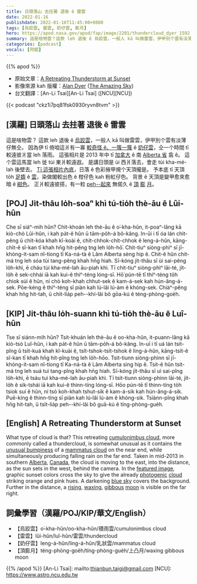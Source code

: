 ```yaml
---
title: 日頭落山 去拄著 退後 ê 雷雲
date: 2022-01-16
publishdate: 2022-01-16T11:45:00+0800
tags: [烏跤雲, 雷雲, 奶仔雲, 膨月]
hero: https://apod.nasa.gov/apod/fap/image/2201/thundercloud_dyer_1592.jpg
summary: 這是啥物雲？這款 leh 退後 ê 烏跤雲，一般人 kā 叫做雷雲，伊甲別个雲有淡薄仔無仝。
categories: [podcast]
vocals: [阿錕]
---
```


{{% apod %}}

- 原始文章：[A Retreating Thunderstorm at Sunset](https://apod.nasa.gov/apod/ap220116.html)
- 影像來源 kah 版權：[Alan Dyer](https://amazingsky.net/about/) ([The Amazing Sky](https://amazingsky.net/))
- 台文翻譯：[An-Li Tsai][An-Li Tsai] ([NCU][NCU])

{{< podcast "ckz1i7pq81fsk0930ryvn8tvm" >}}

## [漢羅] 日頭落山 去拄著 退後 ê 雷雲
這是啥物雲？
這款 leh 退後 ê [烏跤雲][cumulonimbus cloud]，一般人 kā 叫做雷雲，伊甲別个雲有淡薄仔無仝。
因為伊 tī 倚咱這爿有一寡 [較奇怪 ê、一簇一簇][unusual bumpiness t] ê [奶仔雲][mammatus cloud]，仝一个時間 tī 較遠彼爿當 leh 落雨。
這張相片是 2013 年中 tī [加拿大][Canada] ê 南 [Alberta 省][Alberta] 翕 ê。
這个雲這馬當 leh 徙 tùi 東爿較遠遐。
是講日頭是 ùi 西爿落去，會走 tùi kha-mé-lah 後壁去。
[Tī 這張相片內底][featured image]，日落 ê 色彩掖甲規个天頂攏是。
予本底 tī 天頂 to̍h [足媠][photogenic] ê [雲][cloud]，染做閣較出色 ê 柑仔色 kah 粉紅仔色。
背景 ê 天頂是變甲愈來愈暗 ê [紺色][blue sky]。
正爿較遠彼搭，有一粒 [peh--起來][rising] 無偌久 ê [頂][waxing] [膨][gibbous] [月][moon]。

## [POJ] Ji̍t-thâu lo̍h-soaⁿ khì tú-tio̍h thè-āu ê Lûi-hûn
Che sī siáⁿ-mih hûn?
Chit-khoán leh thè-āu ê o͘-kha-hûn, it-poaⁿ-lâng kā kiò-chò Lûi-hûn, i kah pa̍t-ê hûn ū tām-po̍h-á bô-kâng.
In-ūi i tī óa lán chit-pêng ū chi̍t-kóa khah kî-koài ê, chi̍t-chhok-chi̍t-chhok ê leng-á-hûn, kāng-chi̍t-ê sî-kan tī khah hn̄g hit-pêng tng leh lo̍h-hō͘.
Chit-tiuⁿ siòng-phìⁿ sī jī-khòng-it-sam nî-tiong tī Ka-ná-tà ê Lâm Alberta sèng hip ê.
Chit-ê hûn chit-má tng leh sóa tùi tang-pêng khah hn̄g hiah.
Sī-kóng ji̍t-thâu sī ùi sai-pêng lo̍h-khì, ē cháu tùi kha-mé-lah āu-piah khì.
Tī chit-tiuⁿ siòng-phìⁿ lāi-té, ji̍t-lo̍h ê sek-chhái iā kah kui-ê thiⁿ-téng lóng-sī.
Hō͘ pún-tē tī thiⁿ-téng to̍h chiok súi ê hûn, ní chò koh-khah chhut-sek ê kam-á-sek kah hún-âng-á-sek.
Pōe-kéng ê thiⁿ-téng sī piàn kah lú-lâi lú-àm ê khóng-sek.
Chiàⁿ-pêng khah hn̄g hit-tah, ū chi̍t-lia̍p peh--khí-lâi bô gōa-kú ê téng-phòng-goe̍h.


## [KIP] Ji̍t-thâu lo̍h-suann khì tú-tio̍h thè-āu ê Luî-hûn
Tse sī siánn-mih hûn?
Tsit-khuán leh thè-āu ê oo-kha-hûn, it-puann-lâng kā kiò-tsò Luî-hûn, i kah pa̍t-ê hûn ū tām-po̍h-á bô-kâng.
In-uī i tī uá lán tsit-pîng ū tsi̍t-kuá khah kî-kuài ê, tsi̍t-tshok-tsi̍t-tshok ê ling-á-hûn, kāng-tsi̍t-ê sî-kan tī khah hn̄g hit-pîng tng leh lo̍h-hōo.
Tsit-tiunn siòng-phìnn sī jī-khòng-it-sam nî-tiong tī Ka-ná-tà ê Lâm Alberta sìng hip ê.
Tsit-ê hûn tsit-má tng leh suá tuì tang-pîng khah hn̄g hiah.
Sī-kóng ji̍t-thâu sī uì sai-pîng lo̍h-khì, ē tsáu tuì kha-mé-lah āu-piah khì.
Tī tsit-tiunn siòng-phìnn lāi-té, ji̍t-lo̍h ê sik-tshái iā kah kui-ê thinn-tíng lóng-sī.
Hōo pún-tē tī thinn-tíng to̍h tsiok suí ê hûn, ní tsò koh-khah tshut-sik ê kam-á-sik kah hún-âng-á-sik.
Puē-kíng ê thinn-tíng sī piàn kah lú-lâi lú-àm ê khóng-sik.
Tsiànn-pîng khah hn̄g hit-tah, ū tsi̍t-lia̍p peh--khí-lâi bô guā-kú ê tíng-phòng-gue̍h.

## [English] A Retreating Thunderstorm at Sunset
What type of cloud is that?
This retreating [cumulonimbus cloud][cumulonimbus cloud], more commonly called a thundercloud, is somewhat unusual as it contains the [unusual bumpiness][unusual bumpiness e] of a [mammatus cloud][mammatus cloud] on the near end, while simultaneously producing falling rain on the far end.
Taken in mid-2013 in southern [Alberta][Alberta], [Canada][Canada], the cloud is moving to the east, into the distance, as the sun sets in the west, behind the camera.
In the [featured image][featured image], graphic sunset colors cross the sky to give the already [photogenic][photogenic] [cloud][cloud] striking orange and pink hues.
A darkening [blue sky][blue sky] covers the background.
Further in the distance, a [rising][rising], [waxing][waxing], [gibbous][gibbous] [moon][moon] is visible on the far right.

## 詞彙學習（漢羅/POJ/KIP/華文/English）
- 【烏跤雲】o͘-kha-hûn/oo-kha-hûn/積雨雲/cumulonimbus cloud
- 【雷雲】lûi-hûn/luî-hûn/雷雲/thundercloud
- 【奶仔雲】leng-á-hûn/ling-á-hûn/乳狀雲/mammatus cloud
- 【頂膨月】téng-phòng-goe̍h/tíng-phòng-gue̍h/上凸月/waxing gibbous moon


{{% /apod %}}
[An-Li Tsai]: mailto:thianbun.taigi@gmail.com
[NCU]: https://www.astro.ncu.edu.tw


[cumulonimbus cloud]:https://en.wikipedia.org/wiki/Cumulonimbus_cloud
[unusual bumpiness e]:https://apod.nasa.gov/apod/ap210811.html
[unusual bumpiness t]:https://apod.tw/daily/20210811/
[mammatus cloud]:https://en.wikipedia.org/wiki/Mammatus_cloud
[Alberta]:https://youtu.be/aNgPKawdaRY
[Canada]:https://en.wikipedia.org/wiki/Canada
[featured image]:https://www.flickr.com/photos/iyacalgary/9083646144/in/pool-apods/
[photogenic]:https://i.pinimg.com/originals/d4/86/20/d4862057e11e7ae17d5f46c00c059c64.jpg
[cloud]:https://www.nasa.gov/audience/forstudents/5-8/features/nasa-knows/what-are-clouds-58.html
[blue sky]:https://spaceplace.nasa.gov/blue-sky/
[rising]:https://apod.nasa.gov/apod/ap121208.html
[waxing]:https://starchild.gsfc.nasa.gov/docs/StarChild/questions/question3.html
[gibbous]:https://apod.nasa.gov/apod/ap181119.html
[moon]:https://svs.gsfc.nasa.gov/4955
